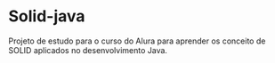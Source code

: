 # Solid-java
Projeto de estudo para o curso do Alura para aprender os conceito de SOLID aplicados no desenvolvimento Java.

